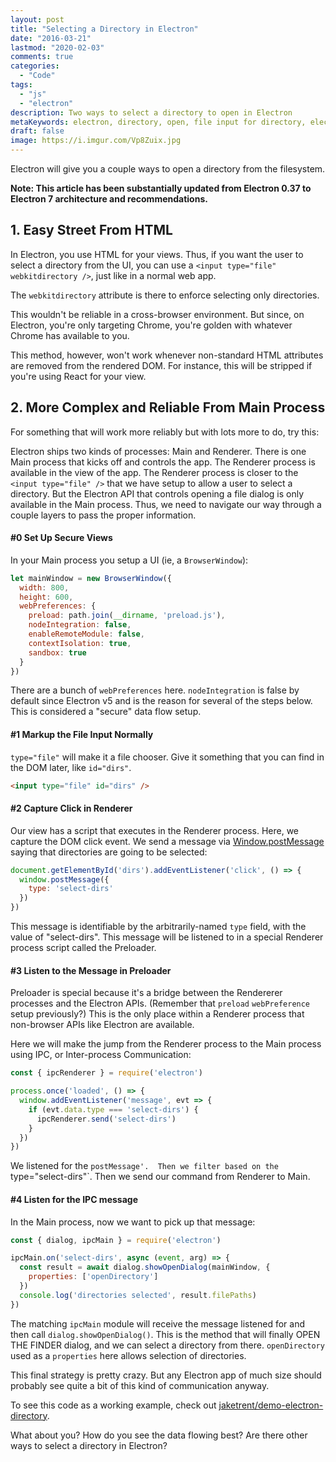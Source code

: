 ```yaml
---
layout: post
title: "Selecting a Directory in Electron"
date: "2016-03-21"
lastmod: "2020-02-03"
comments: true
categories:
  - "Code"
tags:
  - "js"
  - "electron"
description: Two ways to select a directory to open in Electron
metaKeywords: electron, directory, open, file input for directory, electron.js
draft: false
image: https://i.imgur.com/Vp8Zuix.jpg
---
```


Electron will give you a couple ways to open a directory from the filesystem.

<!--more-->

**Note: This article has been substantially updated from Electron 0.37 to Electron 7 architecture and recommendations.**

## 1. Easy Street From HTML

In Electron, you use HTML for your views.  Thus, if you want the user to select a directory from the UI, you can use a `<input type="file" webkitdirectory />`, just like in a normal web app.

The `webkitdirectory` attribute is there to enforce selecting only directories.

This wouldn't be reliable in a cross-browser environment.  But since, on Electron, you're only targeting Chrome, you're golden with whatever Chrome has available to you.

This method, however, won't work whenever non-standard HTML attributes are removed from the rendered DOM.  For instance, this will be stripped if you're using React for your view.

## 2. More Complex and Reliable From Main Process

For something that will work more reliably but with lots more to do, try this:

Electron ships two kinds of processes: Main and Renderer.  There is one Main process that kicks off and controls the app.  The Renderer process is available in the view of the app.  The Renderer process is closer to the `<input type="file" />` that we have setup to allow a user to select a directory.  But the Electron API that controls opening a file dialog is only available in the Main process.  Thus, we need to navigate our way through a couple layers to pass the proper information.

#### #0 Set Up Secure Views

In your Main process you setup a UI (ie, a `BrowserWindow`):

```js
let mainWindow = new BrowserWindow({
  width: 800,
  height: 600,
  webPreferences: {
    preload: path.join(__dirname, 'preload.js'),
    nodeIntegration: false,
    enableRemoteModule: false,
    contextIsolation: true,
    sandbox: true
  }
})
```

There are a bunch of `webPreferences` here.  `nodeIntegration` is false by default since Electron v5 and is the reason for several of the steps below.  This is considered a "secure" data flow setup.

#### #1 Markup the File Input Normally

`type="file"` will make it a file chooser.  Give it something that you can find in the DOM later, like `id="dirs"`.

```html
<input type="file" id="dirs" />
```

#### #2 Capture Click in Renderer

Our view has a script that executes in the Renderer process.  Here, we capture the DOM click event.  We send a message via [Window.postMessage](https://developer.mozilla.org/en-US/docs/Web/API/Window/postMessage) saying that directories are going to be selected:

```js
document.getElementById('dirs').addEventListener('click', () => {
  window.postMessage({
    type: 'select-dirs'
  })
})
```

This message is identifiable by the arbitrarily-named `type` field, with the value of "select-dirs". This message will be listened to in a special Renderer process script called the Preloader.  

#### #3 Listen to the Message in Preloader

Preloader is special because it's a bridge between the Rendererer processes and the Electron APIs.  (Remember that `preload` `webPreference` setup previously?)  This is the only place within a Renderer process that non-browser APIs like Electron are available.

Here we will make the jump from the Renderer process to the Main process using IPC, or Inter-process Communication:

```js
const { ipcRenderer } = require('electron')

process.once('loaded', () => {
  window.addEventListener('message', evt => {
    if (evt.data.type === 'select-dirs') {
      ipcRenderer.send('select-dirs')
    }
  })
})
```

We listened for the `postMessage'.  Then we filter based on the `type="select-dirs"`.  Then we send our command from Renderer to Main.

#### #4 Listen for the IPC message

In the Main process, now we want to pick up that message:

```js
const { dialog, ipcMain } = require('electron')

ipcMain.on('select-dirs', async (event, arg) => {
  const result = await dialog.showOpenDialog(mainWindow, {
    properties: ['openDirectory']
  })
  console.log('directories selected', result.filePaths)
})
```

The matching `ipcMain` module will receive the message listened for and then call `dialog.showOpenDialog()`.  This is the method that will finally OPEN THE FINDER dialog, and we can select a directory from there.  `openDirectory` used as a `properties` here allows selection of directories.

This final strategy is pretty crazy.  But any Electron app of much size should probably see quite a bit of this kind of communication anyway.

To see this code as a working example, check out [jaketrent/demo-electron-directory](https://github.com/jaketrent/demo-electron-directory).

What about you?  How do you see the data flowing best?  Are there other ways to select a directory in Electron?

